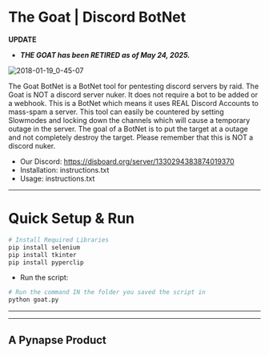 The Goat | Discord BotNet
=========


**UPDATE**

* ***THE GOAT has been RETIRED as of May 24, 2025.***

![2018-01-19_0-45-07](https://i.gifer.com/origin/84/84d79f587caeee69caf306386ec3527d_w200.gif)

The Goat BotNet is a BotNet tool for pentesting discord servers by raid. The Goat is NOT a discord server nuker. It does not require a bot to be added or a webhook. This is a BotNet which means it uses REAL Discord Accounts to mass-spam a server. This tool can easily be countered by setting Slowmodes and locking down the channels which will cause a temporary outage in the server. The goal of a BotNet is to put the target at a outage and not completely destroy the target. Please remember that this is NOT a discord nuker.


* Our Discord: https://disboard.org/server/1330294383874019370
* Installation: instructions.txt
* Usage: instructions.txt

____________
Quick Setup & Run
============
```bash
# Install Required Libraries
pip install selenium
pip install tkinter
pip install pyperclip
```
* Run the script:
```bash
# Run the command IN the folder you saved the script in
python goat.py
```
_____________

_____________
## A Pynapse Product

